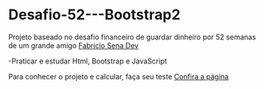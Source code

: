 # Desafio-52---Bootstrap2

Projeto baseado no desafio financeiro de guardar dinheiro por 52 semanas de um grande amigo [Fabricio Sena Dev](https://fabriciosenadev.github.io/desafio52/)

-Praticar e estudar Html, Bootstrap e JavaScript

Para conhecer o projeto e calcular, faça seu teste [Confira a página](https://tiagobarbosa88.github.io/Desafio-52---Bootstrap2/)


